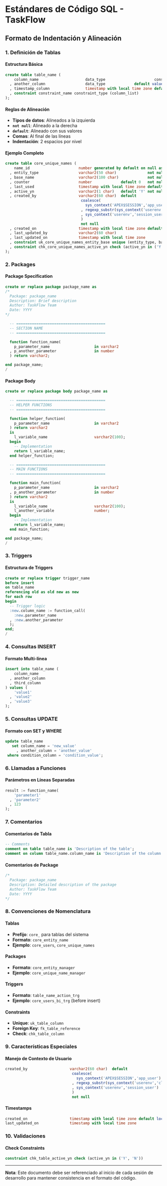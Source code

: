 # Estándares de Código SQL - TaskFlow

## Formato de Indentación y Alineación

### 1. Definición de Tablas

#### Estructura Básica
```sql
create table table_name (
    column_name                     data_type                      constraint_type
  , another_column                  data_type             default value constraint_type
  , timestamp_column                timestamp with local time zone default localtimestamp not null
  , constraint constraint_name constraint_type (column_list)
);
```

#### Reglas de Alineación
- **Tipos de datos**: Alineados a la izquierda
- **`not null`**: Alineado a la derecha
- **`default`**: Alineado con sus valores
- **Comas**: Al final de las líneas
- **Indentación**: 2 espacios por nivel

#### Ejemplo Completo
```sql
create table core_unique_names (
    name_id                      number generated by default on null as identity (start with 1) primary key not null
  , entity_type                  varchar2(50 char)              not null
  , base_name                    varchar2(100 char)             not null
  , counter                      number             default 0   not null
  , last_used                    timestamp with local time zone default localtimestamp not null
  , active_yn                    varchar2(1 char)   default 'Y' not null
  , created_by                   varchar2(60 char)  default
                                  coalesce(
                                    sys_context('APEX$SESSION','app_user')
                                  , regexp_substr(sys_context('userenv','client_identifier'),'^[^:]*')
                                  , sys_context('userenv','session_user')
                                  )
                                  not null
  , created_on                   timestamp with local time zone default localtimestamp not null
  , last_updated_by              varchar2(60 char)
  , last_updated_on              timestamp with local time zone
  , constraint uk_core_unique_names_entity_base unique (entity_type, base_name)
  , constraint chk_core_unique_names_active_yn check (active_yn in ('Y', 'N'))
);
```

### 2. Packages

#### Package Specification
```sql
create or replace package package_name as
/*
  Package: package_name
  Description: Brief description
  Author: TaskFlow Team
  Date: YYYY
*/

  -- ========================================
  -- SECTION NAME
  -- ========================================

  function function_name(
    p_parameter_name                    in varchar2
  , p_another_parameter                 in number
  ) return varchar2;

end package_name;
/
```

#### Package Body
```sql
create or replace package body package_name as

  -- ========================================
  -- HELPER FUNCTIONS
  -- ========================================

  function helper_function(
    p_parameter_name                    in varchar2
  ) return varchar2
  is
    l_variable_name                     varchar2(100);
  begin
    -- Implementation
    return l_variable_name;
  end helper_function;

  -- ========================================
  -- MAIN FUNCTIONS
  -- ========================================

  function main_function(
    p_parameter_name                    in varchar2
  , p_another_parameter                 in number
  ) return varchar2
  is
    l_variable_name                     varchar2(100);
    l_another_variable                  number;
  begin
    -- Implementation
    return l_variable_name;
  end main_function;

end package_name;
/
```

### 3. Triggers

#### Estructura de Triggers
```sql
create or replace trigger trigger_name
before insert
on table_name
referencing old as old new as new
for each row
begin
  -- Trigger logic
  :new.column_name := function_call(
    :new.parameter_name
  , :new.another_parameter
  );
end;
/
```

### 4. Consultas INSERT

#### Formato Multi-línea
```sql
insert into table_name (
    column_name
  , another_column
  , third_column
) values (
    'value1'
  , 'value2'
  , 'value3'
);
```

### 5. Consultas UPDATE

#### Formato con SET y WHERE
```sql
update table_name 
   set column_name = 'new_value'
     , another_column = 'another_value'
 where condition_column = 'condition_value';
```

### 6. Llamadas a Funciones

#### Parámetros en Líneas Separadas
```sql
result := function_name(
    'parameter1'
  , 'parameter2'
  , 123
);
```

### 7. Comentarios

#### Comentarios de Tabla
```sql
-- Comments
comment on table table_name is 'Description of the table';
comment on column table_name.column_name is 'Description of the column';
```

#### Comentarios de Package
```sql
/*
  Package: package_name
  Description: Detailed description of the package
  Author: TaskFlow Team
  Date: YYYY
*/
```

### 8. Convenciones de Nomenclatura

#### Tablas
- **Prefijo**: `core_` para tablas del sistema
- **Formato**: `core_entity_name`
- **Ejemplo**: `core_users`, `core_unique_names`

#### Packages
- **Formato**: `core_entity_manager`
- **Ejemplo**: `core_unique_name_manager`

#### Triggers
- **Formato**: `table_name_action_trg`
- **Ejemplo**: `core_users_bi_trg` (before insert)

#### Constraints
- **Unique**: `uk_table_column`
- **Foreign Key**: `fk_table_reference`
- **Check**: `chk_table_column`

### 9. Características Especiales

#### Manejo de Contexto de Usuario
```sql
created_by                   varchar2(60 char)  default
                              coalesce(
                                sys_context('APEX$SESSION','app_user')
                              , regexp_substr(sys_context('userenv','client_identifier'),'^[^:]*')
                              , sys_context('userenv','session_user')
                              )
                              not null
```

#### Timestamps
```sql
created_on                   timestamp with local time zone default localtimestamp not null
last_updated_on              timestamp with local time zone
```

### 10. Validaciones

#### Check Constraints
```sql
constraint chk_table_active_yn check (active_yn in ('Y', 'N'))
```

---

**Nota**: Este documento debe ser referenciado al inicio de cada sesión de desarrollo para mantener consistencia en el formato del código.
